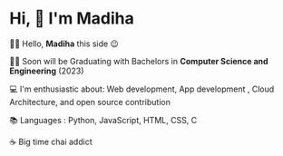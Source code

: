 # Hi, 👋 I'm Madiha

 🙋‍♀️ Hello, **Madiha** this side 😉

👩‍🎓 Soon will be Graduating with Bachelors in **Computer Science and Engineering**  (2023)

💻 I'm enthusiastic about: Web development, App development , Cloud Architecture, and open source contribution

📚 Languages : Python, JavaScript, HTML, CSS, C

☕ Big time chai addict

